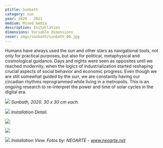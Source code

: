 ```yaml
---
ptitle: Sunbath
category: sun
year: 2020 - 2021
medium: Mixed media
description: Installation
dimensions: Variable dimensions
cover: imgs/sunbath/sunbath_00.jpg
---
```

Humans have always used the sun and other stars as navigational tools, not only for practical purposes, but also for political, metaphysical and cosmological guidance. Days and nights were seen as opposites until we reached modernity, when the logics of industrialization started reshaping crucial aspects of social behavior and economic progress. Even though we are still somewhat guided by the sun, we are constantly having our circadian rhythms reprogrammed while living in a metropolis. This is an ongoing research to re-interpret the power and time of solar cycles in the digital era.

![]({{site.baseurl}}/imgs/sunbath/sunbath_06_dipt_30x30.jpg)
_Sunbath, 2020. 30 x 30 cm each._

![]({{site.baseurl}}/imgs/sunbath/sunbath_05.jpg)
_Installation Detail._

![]({{site.baseurl}}/imgs/sunbath/sunbath_04.jpg)

![]({{site.baseurl}}/imgs/sunbath/sunbath_02.jpg)

![]({{site.baseurl}}/imgs/sunbath/sunbath_03.jpg)
_Installation View. Fotos by: NEOARTE - www.neoarte.net_
